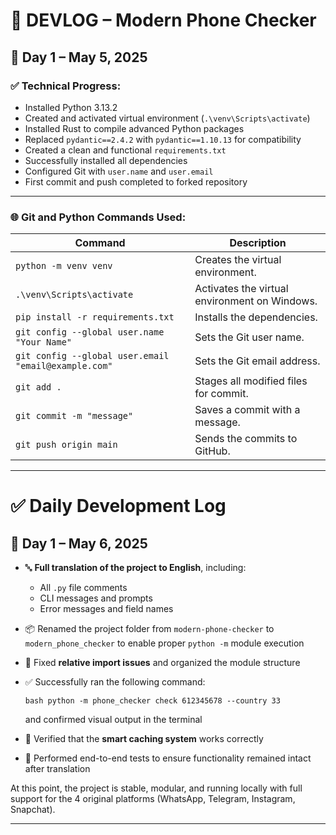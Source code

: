 # 📘 DEVLOG – Modern Phone Checker

## 📅 Day 1 – May 5, 2025

### ✅ Technical Progress:

- Installed Python 3.13.2  
- Created and activated virtual environment (`.\venv\Scripts\activate`)  
- Installed Rust to compile advanced Python packages  
- Replaced `pydantic==2.4.2` with `pydantic==1.10.13` for compatibility  
- Created a clean and functional `requirements.txt`  
- Successfully installed all dependencies  
- Configured Git with `user.name` and `user.email`  
- First commit and push completed to forked repository  

---

### 🌐 Git and Python Commands Used:

| Command | Description |
|--------|-------------|
| `python -m venv venv` | Creates the virtual environment. |
| `.\venv\Scripts\activate` | Activates the virtual environment on Windows. |
| `pip install -r requirements.txt` | Installs the dependencies. |
| `git config --global user.name "Your Name"` | Sets the Git user name. |
| `git config --global user.email "email@example.com"` | Sets the Git email address. |
| `git add .` | Stages all modified files for commit. |
| `git commit -m "message"` | Saves a commit with a message. |
| `git push origin main` | Sends the commits to GitHub. |

---

# ✅ Daily Development Log

## 📅 Day 1 – May 6, 2025

* 🔤 **Full translation of the project to English**, including:

  * All `.py` file comments
  * CLI messages and prompts
  * Error messages and field names
* 📦 Renamed the project folder from `modern-phone-checker` to `modern_phone_checker` to enable proper `python -m` module execution
* 🧠 Fixed **relative import issues** and organized the module structure
* ✅ Successfully ran the following command:

  `bash
  python -m phone_checker check 612345678 --country 33
  `

  and confirmed visual output in the terminal
* 💾 Verified that the **smart caching system** works correctly
* 🧪 Performed end-to-end tests to ensure functionality remained intact after translation

At this point, the project is stable, modular, and running locally with full support for the 4 original platforms (WhatsApp, Telegram, Instagram, Snapchat).

---